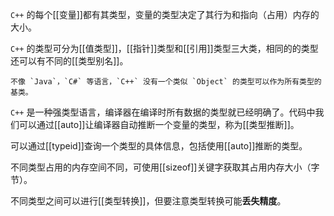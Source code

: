 `C++` 的每个[[变量]]都有其类型，变量的类型决定了其行为和指向（占用）内存的大小。

`C++` 的类型可分为[[值类型]]，[[指针]]类型和[[引用]]类型三大类，相同的的类型还可以有不同的[[类型别名]]。

```ad-info
不像 `Java`，`C#` 等语言，`C++` 没有一个类似 `Object` 的类型可以作为所有类型的基类。 
```

`C++`  是一种强类型语言，编译器在编译时所有数据的类型就已经明确了。代码中我们可以通过[[auto]]让编译器自动推断一个变量的类型，称为[[类型推断]]。

可以通过[[typeid]]查询一个类型的具体信息，包括使用[[auto]]推断的类型。

不同类型占用的内存空间不同，可使用[[sizeof]]关键字获取其占用内存大小（字节）。

不同类型之间可以进行[[类型转换]]，但要注意类型转换可能**丢失精度**。